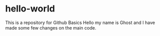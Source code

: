 # hello-world
This is a repository for Github Basics
Hello my name is Ghost and I have made some few changes on the main code.
